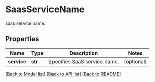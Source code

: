 # SaasServiceName

saas service name.

## Properties
Name | Type | Description | Notes
------------ | ------------- | ------------- | -------------
**service** | **str** | Specifies SaaS service name. | [optional] 

[[Back to Model list]](../README.md#documentation-for-models) [[Back to API list]](../README.md#documentation-for-api-endpoints) [[Back to README]](../README.md)


